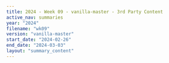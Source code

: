 ```yaml
---
title: 2024 - Week 09 - vanilla-master - 3rd Party Content
active_nav: summaries
year: "2024"
filename: "wk09"
version: "vanilla-master"
start_date: "2024-02-26"
end_date: "2024-03-03"
layout: "summary_content"
---
```


